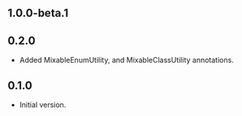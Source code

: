## 1.0.0-beta.1

## 0.2.0

- Added MixableEnumUtility, and MixableClassUtility annotations.

## 0.1.0

- Initial version.
